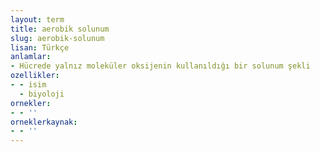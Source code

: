 ```yaml
---
layout: term
title: aerobik solunum
slug: aerobik-solunum
lisan: Türkçe
anlamlar:
- Hücrede yalnız moleküler oksijenin kullanıldığı bir solunum şekli
ozellikler:
- - isim
  - biyoloji
ornekler:
- - ''
orneklerkaynak:
- - ''
---
```

